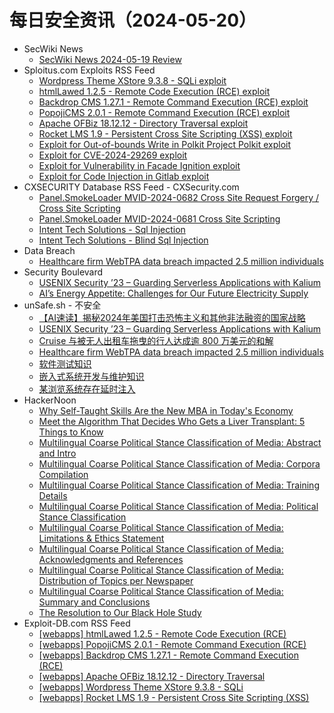 # 每日安全资讯（2024-05-20）

- SecWiki News
  - [SecWiki News 2024-05-19 Review](http://www.sec-wiki.com/?2024-05-19)
- Sploitus.com Exploits RSS Feed
  - [Wordpress Theme XStore 9.3.8 - SQLi exploit](https://sploitus.com/exploit?id=EDB-ID:52019&utm_source=rss&utm_medium=rss)
  - [htmlLawed 1.2.5 - Remote Code Execution (RCE) exploit](https://sploitus.com/exploit?id=EDB-ID:52023&utm_source=rss&utm_medium=rss)
  - [Backdrop CMS 1.27.1 - Remote Command Execution (RCE) exploit](https://sploitus.com/exploit?id=EDB-ID:52021&utm_source=rss&utm_medium=rss)
  - [PopojiCMS 2.0.1 - Remote Command Execution (RCE) exploit](https://sploitus.com/exploit?id=EDB-ID:52022&utm_source=rss&utm_medium=rss)
  - [Apache OFBiz 18.12.12 - Directory Traversal exploit](https://sploitus.com/exploit?id=EDB-ID:52020&utm_source=rss&utm_medium=rss)
  - [Rocket LMS 1.9 - Persistent Cross Site Scripting (XSS) exploit](https://sploitus.com/exploit?id=EDB-ID:52018&utm_source=rss&utm_medium=rss)
  - [Exploit for Out-of-bounds Write in Polkit Project Polkit exploit](https://sploitus.com/exploit?id=E3DB528B-A879-5F01-812F-7EB635B5252B&utm_source=rss&utm_medium=rss)
  - [Exploit for CVE-2024-29269 exploit](https://sploitus.com/exploit?id=750A3FA0-BEAE-5E36-B017-17706EBEAF3C&utm_source=rss&utm_medium=rss)
  - [Exploit for Vulnerability in Facade Ignition exploit](https://sploitus.com/exploit?id=156C1F8E-E328-5619-AAD0-B7C3DF011B08&utm_source=rss&utm_medium=rss)
  - [Exploit for Code Injection in Gitlab exploit](https://sploitus.com/exploit?id=C96FBB35-E03D-5F6E-A4E2-04FFAC24E804&utm_source=rss&utm_medium=rss)
- CXSECURITY Database RSS Feed - CXSecurity.com
  - [Panel.SmokeLoader MVID-2024-0682 Cross Site Request Forgery / Cross Site Scripting](https://cxsecurity.com/issue/WLB-2024050054)
  - [Panel.SmokeLoader MVID-2024-0681 Cross Site Scripting](https://cxsecurity.com/issue/WLB-2024050053)
  - [Intent Tech Solutions - Sql Injection](https://cxsecurity.com/issue/WLB-2024050052)
  - [Intent Tech Solutions - Blind Sql Injection](https://cxsecurity.com/issue/WLB-2024050051)
- Data Breach
  - [Healthcare firm WebTPA data breach impacted 2.5 million individuals](https://securityaffairs.com/163403/data-breach/webtpa-data-breach.html)
- Security Boulevard
  - [USENIX Security ’23 – Guarding Serverless Applications with Kalium](https://securityboulevard.com/2024/05/usenix-security-23-guarding-serverless-applications-with-kalium/)
  - [AI’s Energy Appetite: Challenges for Our Future Electricity Supply](https://securityboulevard.com/2024/05/ais-energy-appetite-challenges-for-our-future-electricity-supply/)
- unSafe.sh - 不安全
  - [【AI速读】揭秘2024年美国打击恐怖主义和其他非法融资的国家战略](https://buaq.net/go-240270.html)
  - [USENIX Security ’23 – Guarding Serverless Applications with Kalium](https://buaq.net/go-240279.html)
  - [Cruise 与被无人出租车拖曳的行人达成逾 800 万美元的和解](https://buaq.net/go-240268.html)
  - [Healthcare firm WebTPA data breach impacted 2.5 million individuals](https://buaq.net/go-240263.html)
  - [软件测试知识](https://buaq.net/go-240260.html)
  - [嵌入式系统开发与维护知识](https://buaq.net/go-240261.html)
  - [某浏览系统存在延时注入](https://buaq.net/go-240267.html)
- HackerNoon
  - [Why Self-Taught Skills Are the New MBA in Today's Economy](https://hackernoon.com/why-self-taught-skills-are-the-new-mba-in-todays-economy?source=rss)
  - [Meet the Algorithm That Decides Who Gets a Liver Transplant: 5 Things to Know](https://hackernoon.com/meet-the-algorithm-that-decides-who-gets-a-liver-transplant-5-things-to-know?source=rss)
  - [Multilingual Coarse Political Stance Classification of Media: Abstract and Intro](https://hackernoon.com/multilingual-coarse-political-stance-classification-of-media-abstract-and-intro?source=rss)
  - [Multilingual Coarse Political Stance Classification of Media: Corpora Compilation](https://hackernoon.com/multilingual-coarse-political-stance-classification-of-media-corpora-compilation?source=rss)
  - [Multilingual Coarse Political Stance Classification of Media: Training Details](https://hackernoon.com/multilingual-coarse-political-stance-classification-of-media-training-details?source=rss)
  - [Multilingual Coarse Political Stance Classification of Media: Political Stance Classification](https://hackernoon.com/multilingual-coarse-political-stance-classification-of-media-political-stance-classification?source=rss)
  - [Multilingual Coarse Political Stance Classification of Media: Limitations & Ethics Statement](https://hackernoon.com/multilingual-coarse-political-stance-classification-of-media-limitations-and-ethics-statement?source=rss)
  - [Multilingual Coarse Political Stance Classification of Media: Acknowledgments and References](https://hackernoon.com/multilingual-coarse-political-stance-classification-of-media-acknowledgments-and-references?source=rss)
  - [Multilingual Coarse Political Stance Classification of Media: Distribution of Topics per Newspaper](https://hackernoon.com/multilingual-coarse-political-stance-classification-of-media-distribution-of-topics-per-newspaper?source=rss)
  - [Multilingual Coarse Political Stance Classification of Media: Summary and Conclusions](https://hackernoon.com/multilingual-coarse-political-stance-classification-of-media-summary-and-conclusions?source=rss)
  - [The Resolution to Our Black Hole Study](https://hackernoon.com/the-resolution-to-our-black-hole-study?source=rss)
- Exploit-DB.com RSS Feed
  - [[webapps] htmlLawed 1.2.5 - Remote Code Execution (RCE)](https://www.exploit-db.com/exploits/52023)
  - [[webapps] PopojiCMS 2.0.1 - Remote Command Execution (RCE)](https://www.exploit-db.com/exploits/52022)
  - [[webapps] Backdrop CMS 1.27.1 - Remote Command Execution (RCE)](https://www.exploit-db.com/exploits/52021)
  - [[webapps] Apache OFBiz 18.12.12 - Directory Traversal](https://www.exploit-db.com/exploits/52020)
  - [[webapps] Wordpress Theme XStore 9.3.8 - SQLi](https://www.exploit-db.com/exploits/52019)
  - [[webapps] Rocket LMS 1.9 - Persistent Cross Site Scripting (XSS)](https://www.exploit-db.com/exploits/52018)
